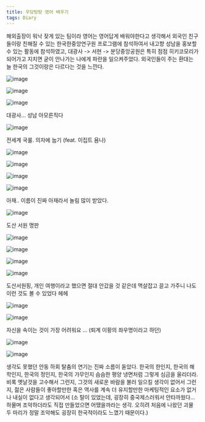 ```yaml
---
title: 우당탕탕 영어 배우기
tags: Diary
---
```


 해외출장이 워낙 잦게 있는 팀이라 영어는 영어답게 배워야한다고 생각해서 외국인 친구들이랑 친해질 수 있는 한국한중앙연구원 프로그램에 참석하여서 내고향 성남을 홍보할 수 있는 활동에 참석하였고, 대광사 -> 서현 -> 분당중앙공원은 특히 점점 히키코모리가 되어가고 지치면 굳이 안나가는 나에게 파란을 일으켜주었다. 외국인들이 주는 환대는 늘 한국의 그것이랑은 다르다는 것을 느낀다.

![image](/assets/images/250720-1.jpeg) 

![image](/assets/images/250720-2.jpeg)

![image](/assets/images/250720-3.jpeg)

대광사... 성남 아모른직다

![image](/assets/images/250720-4.jpeg)

전세계 국룰. 의자에 눕기 (feat. 이집트 욤나)

![image](/assets/images/250720-5.jpeg)

![image](/assets/images/250720-6.jpeg)

![image](/assets/images/250720-7.jpeg)

![image](/assets/images/250720-8.jpeg)

아재.. 이름이 진짜 아재라서 놀림 많이 받았다.

![image](/assets/images/250720-9.jpeg)

도산 서원 명판

![image](/assets/images/250720-10.jpeg)

![image](/assets/images/250720-11.jpeg)

![image](/assets/images/250720-12.jpeg)

![image](/assets/images/250720-13.jpeg)

도산서원핑, 개인 여행이라고 했으면 절대 안갔을 것 같은데 멱살잡고 끌고 가주니 나도 이런 것도 볼 수 있었다 헤헤

![image](/assets/images/250720-14.jpeg)

![image](/assets/images/250720-15.jpeg)

자신을 속이는 것이 가장 어려워요 ... (퇴계 이황의 좌우명이라고 하던)

![image](/assets/images/250720-16.jpeg)

![image](/assets/images/250720-17.jpeg)

생각도 못했던 안동 하회 탈춤의 연기는 진짜 소름이 돋았다. 한국의 한인지, 한국의 해학인지, 한국의 정인지, 한국의 가무인지 슴슴한 평양 냉면처럼 그렇게 심금을 울리더라. 비록 옛날것을 고수해서 그런지, 그것의 새로운 바람을 불러 일으킬 생각이 없어서 그런지, 젊은 사람들이 좋아할만한 혹은 역사를 계속 더 유지할만한 마케팅적인 요소가 없거나 내실이 없다고 생각되어서 (소 탈이 있었는데, 굉장히 중국제스러워서 안타까웠다... 하물며 조악하더라도 직접 만들었으면 어땠을까라는 생각. 오히려 처음에 나왔던 괴물 두 마리가 정말 조악해도 굉장히 한국적이라도 느꼈기 때문이다.)

